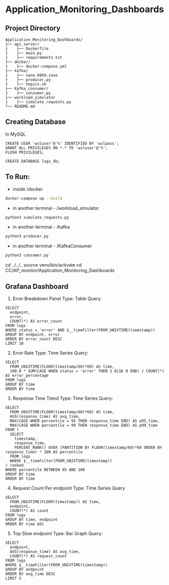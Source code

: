 # Application_Monitoring_Dashboards

## Project Directory
```
Application_Monitoring_Dashboards/
├── api_server/
├    ├── Dockerfile   
├    ├── main.py
├    ├── requirements.txt           
├── docker/
├    ├── docker-compose.yml
├── kafka/
├    ├── nano.6069.save
├    ├── producer.py
├    ├── topics.sh
├── Kafka_consumer/
├    ├── consumer.py
├── workload_simulator
├    ├── simulate_requests.py
└── README.md                           
```

## Creating Database
In MySQL
```mysql
CREATE USER 'wsluser'@'%' IDENTIFIED BY 'wslpass';
GRANT ALL PRIVILEGES ON *.* TO 'wsluser'@'%';
FLUSH PRIVILEGES;
```
```mysql
CREATE DATABASE logs_db;
```

## To Run:

- inside /docker 
```bash
docker-compose up --build
```

- in another terminal - /workload_simulator 
```bash 
python3 simulate_requests.py
```
- in another terminal - /kafka
```bash 
python3 producer.py
```

- in another terminal - /KafkaConsumer 
```bash 
python3 consumer.py
```

cd ../../..
source venv/bin/activate
cd CC/AP_monitor/Application_Monitoring_Dashboards

## Grafana Dashboard
1. Error Breakdown Panel
Type: Table
Query:
```
SELECT
  endpoint,
  error,
  COUNT(*) AS error_count
FROM logs
WHERE status = 'error' AND $__timeFilter(FROM_UNIXTIME(timestamp))
GROUP BY endpoint, error
ORDER BY error_count DESC
LIMIT 10
```

2. Error Rate
Type: Time Series
Query:
```
SELECT
  FROM_UNIXTIME(FLOOR(timestamp/60)*60) AS time,
  100.0 * SUM(CASE WHEN status = 'error' THEN 1 ELSE 0 END) / COUNT(*) AS error_percentage
FROM logs
GROUP BY time
ORDER BY time
```
3. Response Time Trend
Type: Time Series
Query:
```
SELECT
  FROM_UNIXTIME(FLOOR(timestamp/60)*60) AS time,
  AVG(response_time) AS avg_time,
  MAX(CASE WHEN percentile = 95 THEN response_time END) AS p95_time,
  MAX(CASE WHEN percentile = 99 THEN response_time END) AS p99_time
FROM (
  SELECT
    timestamp,
    response_time,
    PERCENT_RANK() OVER (PARTITION BY FLOOR(timestamp/60)*60 ORDER BY response_time) * 100 AS percentile
  FROM logs
  WHERE $__timeFilter(FROM_UNIXTIME(timestamp))
) ranked
WHERE percentile BETWEEN 95 AND 100
GROUP BY time
ORDER BY time
```

4. Request Count Per endpoint
Type: Time Series
Query
```
SELECT
  FROM_UNIXTIME(FLOOR(timestamp)) AS time,
  endpoint,
  COUNT(*) AS count
FROM logs
GROUP BY time, endpoint
ORDER BY time ASC

```

5. Top Slow endpoint
Type: Bar Graph
Query:
```
SELECT
  endpoint,
  AVG(response_time) AS avg_time,
  COUNT(*) AS request_count
FROM logs
WHERE $__timeFilter(FROM_UNIXTIME(timestamp))
GROUP BY endpoint
ORDER BY avg_time DESC
LIMIT 5
```